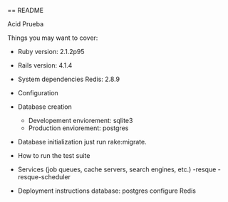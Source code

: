 == README

Acid Prueba

Things you may want to cover:

* Ruby version: 2.1.2p95
* Rails version: 4.1.4

* System dependencies
  Redis: 2.8.9

* Configuration

* Database creation
  - Developement enviorement: sqlite3
  - Production enviorement: postgres

* Database initialization
  just run rake:migrate.

* How to run the test suite

* Services (job queues, cache servers, search engines, etc.)
  -resque
  -resque-scheduler
  
* Deployment instructions
  database: postgres
  configure Redis


